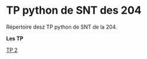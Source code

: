 # TP python de SNT des 204

Répertoire desz TP python de SNT de la 204.

**Les TP**

[TP 2](https://github.com/Ucodedev/SNT-TP/tree/main/TP2)

